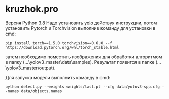 # kruzhok.pro
Версия Python 3.8
Надо установить [yolo](https://github.com/ultralytics/yolov3) действуя инструкции, потом установить Pytorch и Torchvision выполнив команду для установки в cmd: 
```
pip install torch==1.5.0 torchvision==0.6.0 --f https://download.pytorch.org/whl/torch_stable.html
```

затем необходимо поместить изображения для обработки алгоритмом в папку (…\yolov3_master\data\samples\). Результат появится в папке (…\yolov3_master\output\).

Для запуска модели выполнить команду в cmd:
```
python detect.py --weights weights/last.pt --cfg data/yolov3-spp.cfg --names data/objects.names
```
